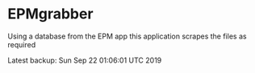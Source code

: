 # EPMgrabber
Using a database from the EPM app this application scrapes the files as required


Latest backup: Sun Sep 22 01:06:01 UTC 2019
